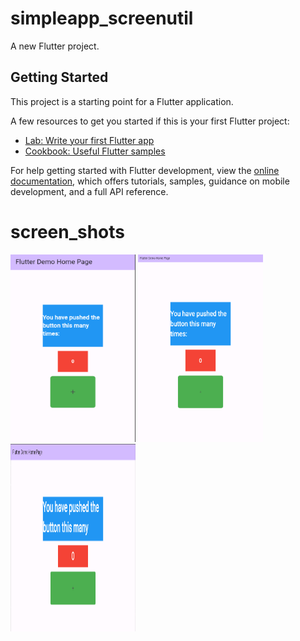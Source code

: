 # simpleapp_screenutil

A new Flutter project.

## Getting Started

This project is a starting point for a Flutter application.

A few resources to get you started if this is your first Flutter project:

- [Lab: Write your first Flutter app](https://docs.flutter.dev/get-started/codelab)
- [Cookbook: Useful Flutter samples](https://docs.flutter.dev/cookbook)

For help getting started with Flutter development, view the
[online documentation](https://docs.flutter.dev/), which offers tutorials,
samples, guidance on mobile development, and a full API reference.

# screen_shots
<img src="phone.png" width="200px" height="300px"> <img src="tablet.png" width="200px" height="300px"> <img src="desktop.png" width="200px" height="300px">
